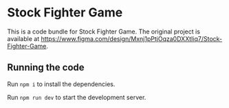 
  # Stock Fighter Game

  This is a code bundle for Stock Fighter Game. The original project is available at https://www.figma.com/design/Mxnj1pPtjOqza0DXXtIiq7/Stock-Fighter-Game.

  ## Running the code

  Run `npm i` to install the dependencies.

  Run `npm run dev` to start the development server.
  